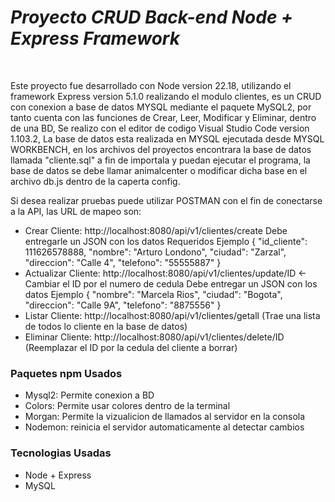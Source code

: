 <h1><em> Proyecto CRUD Back-end Node + Express Framework </em></h1><br>
<p>Este proyecto fue desarrollado con Node version 22.18, utilizando el framework Express version 5.1.0 realizando el modulo clientes, es un CRUD con conexion a base de datos MYSQL mediante el paquete MySQL2, por tanto
cuenta con las funciones de Crear, Leer, Modificar y Eliminar, dentro de una BD, Se realizo con el editor de codigo Visual Studio Code version 1.103.2, La base de datos esta realizada en MYSQL ejecutada desde MYSQL WORKBENCH, en los archivos del proyectos encontrara la 
base de datos llamada "cliente.sql" a fin de importala y puedan ejecutar el programa, la base de datos se debe llamar animalcenter o modificar dicha base en el archivo db.js dentro de la caperta config.</p>

<p>Si desea realizar pruebas puede utilizar POSTMAN con el fin de conectarse a la API, las URL de mapeo son:</p>
<ul>
<li>Crear Cliente: http://localhost:8080/api/v1/clientes/create
  Debe entregarle un JSON con los datos Requeridos Ejemplo
{
    "id_cliente": 111626578888,
    "nombre": "Arturo Londono",
    "ciudad": "Zarzal",
    "direccion": "Calle 4",
    "telefono": "55555887"
}
</li>
<li>Actualizar Cliente: http://localhost:8080/api/v1/clientes/update/ID <- Cambiar el ID por el numero de cedula Debe entregar un JSON con los datos Ejemplo
{   "nombre": "Marcela Rios",
    "ciudad": "Bogota",
    "direccion": "Calle 9A",
    "telefono": "8875556"
}</li>
<li>Listar Cliente: http://localhost:8080/api/v1/clientes/getall (Trae una lista de todos lo cliente en la base de datos)</li>  
<li>Eliminar Cliente: http://localhost:8080/api/v1/clientes/delete/ID (Reemplazar el ID por la cedula del cliente a borrar)</li>
</ul>

<h3>Paquetes npm Usados</h3>
<ul>
  <li>Mysql2: Permite conexion a BD</li>
  <li>Colors: Permite usar colores dentro de la terminal</li>
  <li>Morgan: Permite la vizualicion de llamados al servidor en la consola</li>
  <li>Nodemon: reinicia el servidor automaticamente al detectar cambios</li>
</ul>

<h3>Tecnologias Usadas</h3>
<ul>
  <li>Node + Express</li>
  <li>MySQL </li>
</ul>
